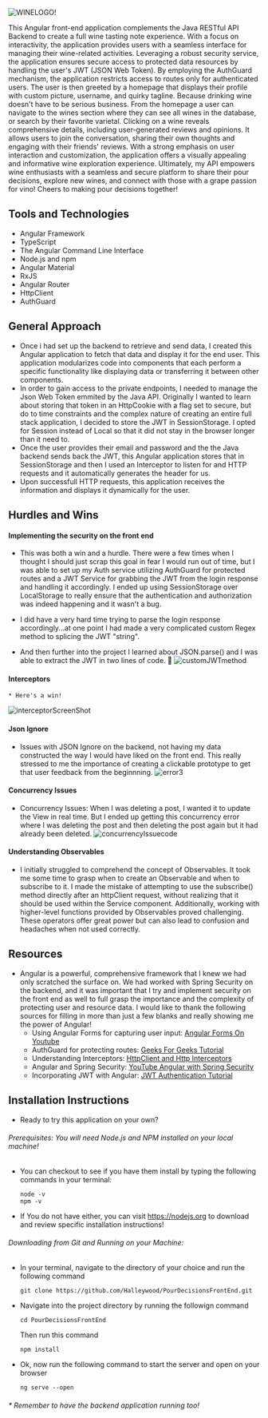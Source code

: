 ![WINELOGO!](https://github.com/Halleywood/PourDecisionsFrontEnd/assets/87944545/33b9d143-9bbc-49c1-bb5a-06dd59f6c301)

This Angular front-end application complements the Java RESTful API Backend to create a full wine tasting note experience. With a focus on interactivity, the application provides users with a seamless interface for managing their wine-related activities. Leveraging a robust security service, the application ensures secure access to protected data resources by handling the user's JWT (JSON Web Token). By employing the AuthGuard mechanism, the application restricts access to routes only for authenticated users. 
The user is then greeted by a homepage that displays their profile with custom picture, username, and quirky tagline. Because drinking wine doesn't have to be serious business. From the homepage a user can navigate to the wines section where they can see all wines in the database, or search by their favorite varietal. Clicking on a wine reveals comprehensive details, including user-generated reviews and opinions. It allows users to join the conversation, sharing their own thoughts and engaging with their friends' reviews. With a strong emphasis on user interaction and customization, the application offers a visually appealing and informative wine exploration experience.
Ultimately, my API empowers wine enthusiasts with a seamless and secure platform to share their pour decisions, explore new wines, and connect with those with a grape passion for vino! Cheers to making pour decisions together!

##  Tools and Technologies
* Angular Framework
* TypeScript
* The Angular Command Line Interface
* Node.js and npm
* Angular Material
* RxJS
* Angular Router
* HttpClient
* AuthGuard 

## General Approach
*   Once i had set up the backend to retrieve and send data, I created this Angular application to fetch that data and display it for the end user. This application modularizes code into components that each perform a specific functionality like displaying data or transferring it between other components. 
* In order to gain access to the private endpoints, I needed to manage the Json Web Token emmited by the Java API. Originally I wanted to learn about storing that token in an HttpCookie with a flag set to secure, but do to time constraints and the complex nature of creating an entire full stack application, I decided to store the JWT in SessionStorage. I opted for Session instead of Local so that it did not stay in the browser longer than it need to. 
* Once the user provides their email and password and the the Java backend sends back the JWT, this Angular application stores that in SessionStorage and then I used an Interceptor to listen for and HTTP requests and it automatically generates the header for us. 
* Upon successfull HTTP requests, this application receives the information and displays it dynamically for the user.  

## Hurdles and Wins 
#### Implementing the security on the front end
  * This was both a win and a hurdle. There were a few times when I thought I should just scrap this goal in fear I would run out of time, but I was able to set up my Auth service utilizing AuthGuard for protected routes and a JWT Service for grabbing the JWT from the login response and handling it accordingly. I ended up using SessionStorage over LocalStorage to really ensure that the authentication and authorization was indeed happening and it wasn't a bug. 

* I did have a very hard time trying to parse the login response accordingly...at one point I had made a very complicated custom Regex method to splicing the JWT "string". 
* And then further into the project I learned about JSON.parse() and I was able to extract the JWT in two lines of code. 👿
![customJWTmethod](https://github.com/Halleywood/PourDecisionsFrontEnd/assets/87944545/bee25a64-2790-432f-9256-ed4bfbcfba88)
#### Interceptors
    * Here's a win! 
![interceptorScreenShot](https://github.com/Halleywood/PourDecisionsFrontEnd/assets/87944545/9b1a258e-bcbc-42f0-8d97-ef034e89d501)
#### Json Ignore 
 * Issues with JSON Ignore on the backend, not having my data constructed the way I would have liked on the front end. This really stressed to me the importance of creating a clickable prototype to get that user feedback from the beginnning. 
    ![error3](https://github.com/Halleywood/PourDecisionsFrontEnd/assets/87944545/6c501b30-1f3a-456d-9103-bb9a414f6246)
####    Concurrency Issues
* Concurrency Issues: When I was deleting a post, I wanted it to update the View in real time. But I ended up getting this concurrency error where I was deleting the post and then deleting the post again but it had already been deleted. 
![concurrencyIssuecode](https://github.com/Halleywood/PourDecisionsFrontEnd/assets/87944545/87d563f0-bbf7-45a2-b31c-380747682817)

#### Understanding Observables
  * I initially struggled to comprehend the concept of Observables. It took me some time to grasp when to create an Observable and when to subscribe to it. I made the mistake of attempting to use the subscribe() method directly after an httpClient request, without realizing that it should be used within the Service component.
    Additionally, working with higher-level functions provided by Observables proved challenging. These operators offer great power but can also lead to confusion and headaches when not used correctly.

## Resources 
* Angular is a powerful, comprehensive framework that I knew we had only scratched the surface on. We had worked with Spring Security on the backend, and it was important that I try and implement security on the front end as well to full grasp the importance and the complexity of protecting user and resource data. I would like to thank the following sources for filling in more than just a few blanks and really showing me the power of Angular! 
  * Using Angular Forms for capturing user input: [Angular Forms On Youtube](https://www.youtube.com/watch?v=t6BpRxV4b0M)
  * AuthGuard for protecting routes: [Geeks For Geeks Tutorial](https://www.youtube.com/watch?v=t6BpRxV4b0M)
  * Understanding Interceptors: [HttpClient and Http Interceptors](https://medium.com/@ryanchenkie_40935/angular-authentication-using-the-http-client-and-http-interceptors-2f9d1540eb8)
  * Angular and Spring Security: [YouTube Angular with Spring Security](https://www.youtube.com/watch?v=-Aob4HfEWg4)
  * Incorporating JWT with Angular: [JWT Authentication Tutorial](https://jasonwatmore.com/post/2018/05/23/angular-6-jwt-authentication-example-tutorial)

## Installation Instructions
* Ready to try this application on your own? 
###### Prerequisites: You will need Node.js and NPM installed on your local machine!
  * You can checkout to see if you have them install by typing the following commands in your terminal: 
    ``` 
    node -v
    npm -v
    ```

* If You do not have either, you can visit https://nodejs.org to download and review specific installation instructions! 
###### Downloading from Git and Running on your Machine: 
* In your terminal, navigate to the directory of your choice and run the following command 
  ```
  git clone https://github.com/Halleywood/PourDecisionsFrontEnd.git
  ```
* Navigate into the project directory by running the followign command
  ```
  cd PourDecisionsFrontEnd
  ```
  Then run this command 
  ```
  npm install
  ```
* Ok, now run the following command to start the server and open on your browser 
  ```
  ng serve --open
  ```
###### * Remember to have the backend application running too! 